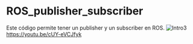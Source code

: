 # ROS_publisher_subscriber
Este código permite tener un publisher y un subscriber en ROS.
![Intro3](https://github.com/Paul-Ortiz/ROS_publisher_subscriber/assets/6437490/b4b35711-a265-4e1a-a4f8-69b1c88f346d)
https://youtu.be/cUY-eVCJfyk
